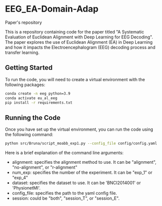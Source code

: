 # EEG_EA-Domain-Adap
Paper's repository

This is a repository containing code for the paper titled "A Systematic Evaluation of Euclidean Alignment with Deep Learning for EEG Decoding". The paper explores the use of Euclidean Alignment (EA) in Deep Learning and how it impacts the Electroencephalogram (EEG) decoding process and transfer learning.

## Getting Started

To run the code, you will need to create a virtual environment with the following packages:

```bash
conda create -n eeg python=3.9
conda activate eu_al_eeg
pip install -r requirements.txt
```
## Running the Code
Once you have set up the virtual environment, you can run the code using the following command:

```bash
python src/Bruna/script_moabb_exp1.py --config_file config/config.yaml --alignment 'alignment' --num_exp 'exp_1' --dataset 'BNCI2014001'
```
Here is a brief explanation of the command line arguments:

* alignment: specifies the alignment method to use. It can be "alignment", "no-alignment", or "r-alignment"
* num_exp: specifies the number of the experiment. It can be "exp_1" or "exp_4"
* dataset: specifies the dataset to use. It can be 'BNCI2014001' or 'PhysionetMI'.
* config_file: specifies the path to the yaml config file.
* session: could be "both", "session_T", or "session_E".
  
